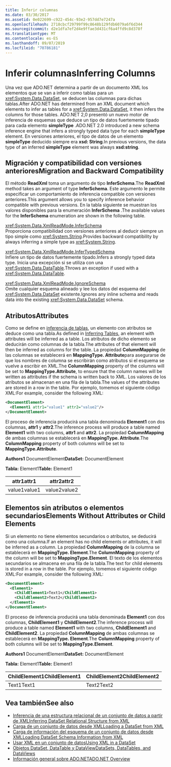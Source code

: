 ```yaml
---
title: Inferir columnas
ms.date: 03/30/2017
ms.assetid: 0e022699-c922-454c-93e2-957dd7e7247a
ms.openlocfilehash: 2718cbcf29799f99c8648b129fdb6079a6f6d344
ms.sourcegitcommit: d2e1dfa7ef2d4e9ffae3d431cf6a4ffd9c8d378f
ms.translationtype: MT
ms.contentlocale: es-ES
ms.lasthandoff: 09/07/2019
ms.locfileid: "70786181"
---
```

# <a name="inferring-columns"></a><span data-ttu-id="f78d9-102">Inferir columnas</span><span class="sxs-lookup"><span data-stu-id="f78d9-102">Inferring Columns</span></span>
<span data-ttu-id="f78d9-103">Una vez que ADO.NET determina a partir de un documento XML los elementos que se van a inferir como tablas para un <xref:System.Data.DataSet>, se deducen las columnas para dichas tablas.</span><span class="sxs-lookup"><span data-stu-id="f78d9-103">After ADO.NET has determined from an XML document which elements to infer as tables for a <xref:System.Data.DataSet>, it then infers the columns for those tables.</span></span> <span data-ttu-id="f78d9-104">ADO.NET 2,0 presentó un nuevo motor de inferencia de esquemas que deduce un tipo de datos fuertemente tipado para cada elemento **simpleType** .</span><span class="sxs-lookup"><span data-stu-id="f78d9-104">ADO.NET 2.0 introduced a new schema inference engine that infers a strongly typed data type for each **simpleType** element.</span></span> <span data-ttu-id="f78d9-105">En versiones anteriores, el tipo de datos de un elemento **simpleType** deducido siempre era **xsd: String**.</span><span class="sxs-lookup"><span data-stu-id="f78d9-105">In previous versions, the data type of an inferred **simpleType** element was always **xsd:string**.</span></span>  
  
## <a name="migration-and-backward-compatibility"></a><span data-ttu-id="f78d9-106">Migración y compatibilidad con versiones anteriores</span><span class="sxs-lookup"><span data-stu-id="f78d9-106">Migration and Backward Compatibility</span></span>  
 <span data-ttu-id="f78d9-107">El método **ReadXml** toma un argumento de tipo **InferSchema**.</span><span class="sxs-lookup"><span data-stu-id="f78d9-107">The **ReadXml** method takes an argument of type **InferSchema**.</span></span> <span data-ttu-id="f78d9-108">Este argumento le permite especificar un comportamiento de inferencia compatible con versiones anteriores.</span><span class="sxs-lookup"><span data-stu-id="f78d9-108">This argument allows you to specify inference behavior compatible with previous versions.</span></span> <span data-ttu-id="f78d9-109">En la tabla siguiente se muestran los valores disponibles para la enumeración **InferSchema** .</span><span class="sxs-lookup"><span data-stu-id="f78d9-109">The available values for the **InferSchema** enumeration are shown in the following table.</span></span>  
  
 <xref:System.Data.XmlReadMode.InferSchema>  
 <span data-ttu-id="f78d9-110">Proporciona compatibilidad con versiones anteriores al deducir siempre un tipo simple como <xref:System.String>.</span><span class="sxs-lookup"><span data-stu-id="f78d9-110">Provides backward compatibility by always inferring a simple type as <xref:System.String>.</span></span>  
  
 <xref:System.Data.XmlReadMode.InferTypedSchema>  
 <span data-ttu-id="f78d9-111">Infiere un tipo de datos fuertemente tipado.</span><span class="sxs-lookup"><span data-stu-id="f78d9-111">Infers a strongly typed data type.</span></span> <span data-ttu-id="f78d9-112">Inicia una excepción si se utiliza con una <xref:System.Data.DataTable>.</span><span class="sxs-lookup"><span data-stu-id="f78d9-112">Throws an exception if used with a <xref:System.Data.DataTable>.</span></span>  
  
 <xref:System.Data.XmlReadMode.IgnoreSchema>  
 <span data-ttu-id="f78d9-113">Omite cualquier esquema alineado y lee los datos del esquema del <xref:System.Data.DataSet> existente.</span><span class="sxs-lookup"><span data-stu-id="f78d9-113">Ignores any inline schema and reads data into the existing <xref:System.Data.DataSet> schema.</span></span>  
  
## <a name="attributes"></a><span data-ttu-id="f78d9-114">Atributos</span><span class="sxs-lookup"><span data-stu-id="f78d9-114">Attributes</span></span>  
 <span data-ttu-id="f78d9-115">Como se define en [inferencia de tablas](inferring-tables.md), un elemento con atributos se deduce como una tabla.</span><span class="sxs-lookup"><span data-stu-id="f78d9-115">As defined in [Inferring Tables](inferring-tables.md), an element with attributes will be inferred as a table.</span></span> <span data-ttu-id="f78d9-116">Los atributos de dicho elemento se deducirán como columnas de la tabla.</span><span class="sxs-lookup"><span data-stu-id="f78d9-116">The attributes of that element will then be inferred as columns for the table.</span></span> <span data-ttu-id="f78d9-117">La propiedad **ColumnMapping** de las columnas se establecerá en **MappingType. Attribute**para asegurarse de que los nombres de columna se escribirán como atributos si el esquema se vuelve a escribir en XML.</span><span class="sxs-lookup"><span data-stu-id="f78d9-117">The **ColumnMapping** property of the columns will be set to **MappingType.Attribute**, to ensure that the column names will be written as attributes if the schema is written back to XML.</span></span> <span data-ttu-id="f78d9-118">Los valores de los atributos se almacenan en una fila de la tabla.</span><span class="sxs-lookup"><span data-stu-id="f78d9-118">The values of the attributes are stored in a row in the table.</span></span> <span data-ttu-id="f78d9-119">Por ejemplo, tomemos el siguiente código XML:</span><span class="sxs-lookup"><span data-stu-id="f78d9-119">For example, consider the following XML:</span></span>  
  
```xml  
<DocumentElement>  
  <Element1 attr1="value1" attr2="value2"/>  
</DocumentElement>  
```  
  
 <span data-ttu-id="f78d9-120">El proceso de inferencia producirá una tabla denominada **Element1** con dos columnas, **attr1** y **attr2**.</span><span class="sxs-lookup"><span data-stu-id="f78d9-120">The inference process will produce a table named **Element1** with two columns, **attr1** and **attr2**.</span></span> <span data-ttu-id="f78d9-121">La propiedad **ColumnMapping** de ambas columnas se establecerá en **MappingType. Attribute**.</span><span class="sxs-lookup"><span data-stu-id="f78d9-121">The **ColumnMapping** property of both columns will be set to **MappingType.Attribute**.</span></span>  
  
 <span data-ttu-id="f78d9-122">**Authors1** DocumentElement</span><span class="sxs-lookup"><span data-stu-id="f78d9-122">**DataSet:** DocumentElement</span></span>  
  
 <span data-ttu-id="f78d9-123">**Tabla:** Element1</span><span class="sxs-lookup"><span data-stu-id="f78d9-123">**Table:** Element1</span></span>  
  
|<span data-ttu-id="f78d9-124">attr1</span><span class="sxs-lookup"><span data-stu-id="f78d9-124">attr1</span></span>|<span data-ttu-id="f78d9-125">attr2</span><span class="sxs-lookup"><span data-stu-id="f78d9-125">attr2</span></span>|  
|-----------|-----------|  
|<span data-ttu-id="f78d9-126">value1</span><span class="sxs-lookup"><span data-stu-id="f78d9-126">value1</span></span>|<span data-ttu-id="f78d9-127">value2</span><span class="sxs-lookup"><span data-stu-id="f78d9-127">value2</span></span>|  
  
## <a name="elements-without-attributes-or-child-elements"></a><span data-ttu-id="f78d9-128">Elementos sin atributos o elementos secundarios</span><span class="sxs-lookup"><span data-stu-id="f78d9-128">Elements Without Attributes or Child Elements</span></span>  
 <span data-ttu-id="f78d9-129">Si un elemento no tiene elementos secundarios o atributos, se deducirá como una columna.</span><span class="sxs-lookup"><span data-stu-id="f78d9-129">If an element has no child elements or attributes, it will be inferred as a column.</span></span> <span data-ttu-id="f78d9-130">La propiedad **ColumnMapping** de la columna se establecerá en **MappingType. Element**.</span><span class="sxs-lookup"><span data-stu-id="f78d9-130">The **ColumnMapping** property of the column will be set to **MappingType.Element**.</span></span> <span data-ttu-id="f78d9-131">El texto de los elementos secundarios se almacena en una fila de la tabla.</span><span class="sxs-lookup"><span data-stu-id="f78d9-131">The text for child elements is stored in a row in the table.</span></span> <span data-ttu-id="f78d9-132">Por ejemplo, tomemos el siguiente código XML:</span><span class="sxs-lookup"><span data-stu-id="f78d9-132">For example, consider the following XML:</span></span>  
  
```xml  
<DocumentElement>  
  <Element1>  
    <ChildElement1>Text1</ChildElement1>  
    <ChildElement2>Text2</ChildElement2>  
  </Element1>  
</DocumentElement>  
```  
  
 <span data-ttu-id="f78d9-133">El proceso de inferencia producirá una tabla denominada **Element1** con dos columnas, **ChildElement1** y **ChildElement2**.</span><span class="sxs-lookup"><span data-stu-id="f78d9-133">The inference process will produce a table named **Element1** with two columns, **ChildElement1** and **ChildElement2**.</span></span> <span data-ttu-id="f78d9-134">La propiedad **ColumnMapping** de ambas columnas se establecerá en **MappingType. Element**.</span><span class="sxs-lookup"><span data-stu-id="f78d9-134">The **ColumnMapping** property of both columns will be set to **MappingType.Element**.</span></span>  
  
 <span data-ttu-id="f78d9-135">**Authors1** DocumentElement</span><span class="sxs-lookup"><span data-stu-id="f78d9-135">**DataSet:** DocumentElement</span></span>  
  
 <span data-ttu-id="f78d9-136">**Tabla:** Element1</span><span class="sxs-lookup"><span data-stu-id="f78d9-136">**Table:** Element1</span></span>  
  
|<span data-ttu-id="f78d9-137">ChildElement1</span><span class="sxs-lookup"><span data-stu-id="f78d9-137">ChildElement1</span></span>|<span data-ttu-id="f78d9-138">ChildElement2</span><span class="sxs-lookup"><span data-stu-id="f78d9-138">ChildElement2</span></span>|  
|-------------------|-------------------|  
|<span data-ttu-id="f78d9-139">Text1</span><span class="sxs-lookup"><span data-stu-id="f78d9-139">Text1</span></span>|<span data-ttu-id="f78d9-140">Text2</span><span class="sxs-lookup"><span data-stu-id="f78d9-140">Text2</span></span>|  
  
## <a name="see-also"></a><span data-ttu-id="f78d9-141">Vea también</span><span class="sxs-lookup"><span data-stu-id="f78d9-141">See also</span></span>

- [<span data-ttu-id="f78d9-142">Inferencia de una estructura relacional de un conjunto de datos a partir de XML</span><span class="sxs-lookup"><span data-stu-id="f78d9-142">Inferring DataSet Relational Structure from XML</span></span>](inferring-dataset-relational-structure-from-xml.md)
- [<span data-ttu-id="f78d9-143">Carga de un conjunto de datos desde XML</span><span class="sxs-lookup"><span data-stu-id="f78d9-143">Loading a DataSet from XML</span></span>](loading-a-dataset-from-xml.md)
- [<span data-ttu-id="f78d9-144">Carga de información del esquema de un conjunto de datos desde XML</span><span class="sxs-lookup"><span data-stu-id="f78d9-144">Loading DataSet Schema Information from XML</span></span>](loading-dataset-schema-information-from-xml.md)
- [<span data-ttu-id="f78d9-145">Usar XML en un conjunto de datos</span><span class="sxs-lookup"><span data-stu-id="f78d9-145">Using XML in a DataSet</span></span>](using-xml-in-a-dataset.md)
- [<span data-ttu-id="f78d9-146">Objetos DataSet, DataTable y DataView</span><span class="sxs-lookup"><span data-stu-id="f78d9-146">DataSets, DataTables, and DataViews</span></span>](index.md)
- [<span data-ttu-id="f78d9-147">Información general sobre ADO.NET</span><span class="sxs-lookup"><span data-stu-id="f78d9-147">ADO.NET Overview</span></span>](../ado-net-overview.md)
